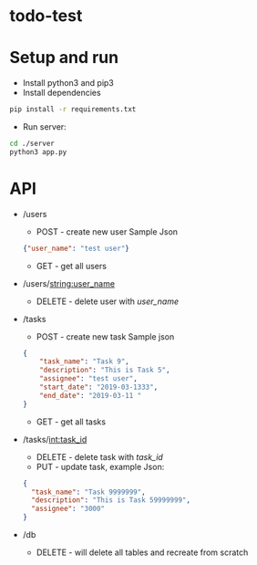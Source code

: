 # todo-test

# Setup and run

* Install python3 and pip3
* Install dependencies

```bash
pip install -r requirements.txt
```

* Run server:

```bash
cd ./server
python3 app.py
```

# API

* /users
    * POST - create new user
    Sample Json
    ```json
    {"user_name": "test user"}
    ```
    * GET - get all users

* /users/<string:user_name>
    * DELETE - delete user with _user_name_
    
* /tasks
    * POST - create new task
    Sample json
    ```json
    {
        "task_name": "Task 9",
        "description": "This is Task 5",
        "assignee": "test user",
        "start_date": "2019-03-1333",
        "end_date": "2019-03-11 "
    }
    ```
    * GET - get all tasks
    
* /tasks/<int:task_id>
    * DELETE - delete task with _task_id_
    * PUT - update task, example Json:
    ```json
    {
      "task_name": "Task 9999999",
      "description": "This is Task 59999999",
      "assignee": "3000"
    }
    ```
    
* /db
    * DELETE - will delete all tables and recreate from scratch